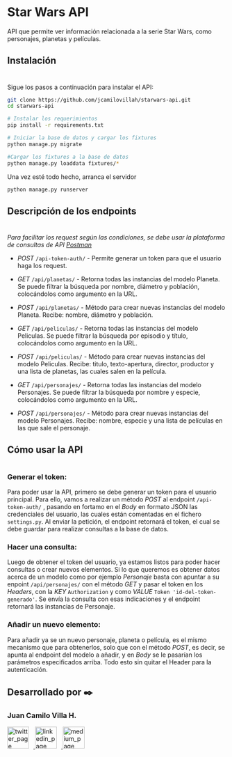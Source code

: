 # Star Wars API


API que permite ver información relacionada a la serie Star Wars, como personajes, planetas y películas.

## Instalación
#
Sigue los pasos a continuación para instalar el API:

```bash
git clone https://github.com/jcamilovillah/starwars-api.git
cd starwars-api

# Instalar los requerimientos
pip install -r requirements.txt

# Iniciar la base de datos y cargar los fixtures
python manage.py migrate

#Cargar los fixtures a la base de datos
python manage.py loaddata fixtures/*
```

Una vez esté todo hecho, arranca el servidor

```bash
python manage.py runserver
```


## Descripción de los endpoints
#

*Para facilitar los request según las condiciones, se debe usar la plataforma de consultas de API [Postman](https://www.postman.com/)*

* *POST* ```/api-token-auth/``` - Permite generar un token para que el usuario haga los request.

* *GET* ```/api/planetas/``` -  Retorna todas las instancias del modelo Planeta. Se puede filtrar la búsqueda por nombre, diámetro y población, colocándolos como argumento en la URL.

* *POST* ```/api/planetas/``` - Método para crear nuevas instancias del modelo Planeta. Recibe: nombre, diámetro y población.

* *GET* ```/api/peliculas/``` - Retorna todas las instancias del modelo Peliculas. Se puede filtrar la búsqueda por episodio y título, colocándolos como argumento en la URL.

* *POST* ```/api/peliculas/``` - Método para crear nuevas instancias del modelo Peliculas. Recibe: titulo, texto-apertura, director, productor y una lista de planetas, las cuales salen en la película.

* *GET* ```/api/personajes/``` - Retorna todas las instancias del modelo Personajes. Se puede filtrar la búsqueda por nombre y especie, colocándolos como argumento en la URL.

* *POST* ```/api/personajes/``` - Método para crear nuevas instancias del modelo Personajes. Recibe: nombre, especie y una lista de películas en las que sale el personaje.


## Cómo usar la API
#

### Generar el token:
Para poder usar la API, primero se debe generar un token para el usuario principal. Para ello, vamos a realizar un método *POST* al endpoint ```/api-token-auth/``` , pasando en fortamo en el *Body* en formato JSON las credenciales del usuario, las cuales están comentadas en el fichero ```settings.py```.  Al enviar la petición, el endpoint retornará el token, el cual se debe guardar para realizar consultas a la base de datos.


### Hacer una consulta:
Luego de obtener el token del usuario, ya estamos listos para poder hacer consultas o crear nuevos elementos.
Si lo que queremos es obtener datos acerca de un modelo como por ejemplo *Personaje* basta con apuntar a su enpoint ```/api/personajes/``` con el método *GET* y pasar el token en los *Headers*, con la *KEY*  ```Authorization``` y como *VALUE* `Token 'id-del-token-generado'`. Se envía la consulta con esas indicaciones y el endpoint retornará las instancias de Personaje.


### Añadir un nuevo elemento:
Para añadir ya se un nuevo personaje, planeta o película, es el mismo mecanismo que para obtenerlos, solo que con el método *POST*, es decir, se apunta al endpoint del modelo a añadir, y en *Body* se le pasarían los parámetros especificados arriba. Todo esto sin quitar el Header para la autenticación.

## Desarrollado por ✒️

<p align="left">
			<h3 align="left">Juan Camilo Villa H. </h3>
      		<p align="left">
	   		</a>
			<p align="left">
        <a href="https://twitter.com/jcamilovillah" target="_blank">
            <img alt="twitter_page" src="https://github.com/gedafu/readme-template/blob/master/images/twitter.png" style="float: center; margin-right: 10px" height="50" width="50">
        </a>
        <a href="https://www.linkedin.com/in/jcamilovillah/" target="_blank">
            <img alt="linkedin_page" src="https://github.com/gedafu/readme-template/blob/master/images/linkedin.png" style="float: center; margin-right: 10px" height="50"  width="50">
        </a>
        <a href="https://medium.com/@juancamilovilla" target="_blank">
            <img alt="medium_page" src="https://github.com/gedafu/readme-template/blob/master/images/medium.png" style="float: center; margin-right: 10px" height="50" width="50">
			 </a>
</p>

